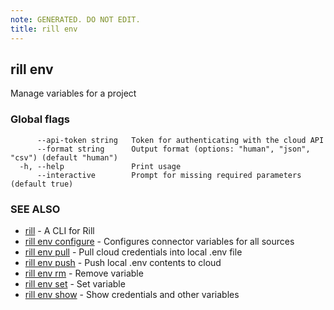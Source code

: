 ```yaml
---
note: GENERATED. DO NOT EDIT.
title: rill env
---
```

## rill env

Manage variables for a project

### Global flags

```
      --api-token string   Token for authenticating with the cloud API
      --format string      Output format (options: "human", "json", "csv") (default "human")
  -h, --help               Print usage
      --interactive        Prompt for missing required parameters (default true)
```

### SEE ALSO

* [rill](../cli.md)	 - A CLI for Rill
* [rill env configure](configure.md)	 - Configures connector variables for all sources
* [rill env pull](pull.md)	 - Pull cloud credentials into local .env file
* [rill env push](push.md)	 - Push local .env contents to cloud
* [rill env rm](rm.md)	 - Remove variable
* [rill env set](set.md)	 - Set variable
* [rill env show](show.md)	 - Show credentials and other variables

